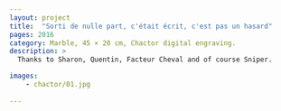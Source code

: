 ```yaml
---
layout: project
title:  "Sorti de nulle part, c'était écrit, c'est pas un hasard"
pages: 2016
category: Marble, 45 × 20 cm, Chactor digital engraving.
description: >
  Thanks to Sharon, Quentin, Facteur Cheval and of course Sniper.

images:
    - chactor/01.jpg
    
---
```

